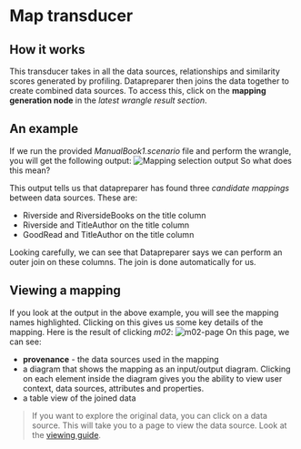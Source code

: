 # Map transducer

## How it works
This transducer takes in all the data sources, relationships and similarity scores generated by profiling.
Datapreparer then joins the data together to create combined data sources.
To access this, click on the **mapping generation node** in the *latest wrangle result section*.

## An example
If we run the provided *ManualBook1.scenario* file and perform the wrangle, you will get the following output:
![Mapping selection output](https://i.imgur.com/F2JfCYn.png)
So what does this mean?

This output tells us that datapreparer has found three *candidate mappings* between data sources.
These are:

- Riverside and RiversideBooks on the title column
- Riverside and TitleAuthor on the title column
- GoodRead and TitleAuthor on the title column

Looking carefully, we can see that Datapreparer says we can perform an outer join on these columns.
The join is done automatically for us.

## Viewing a mapping
If you look at the output in the above example, you will see the mapping names highlighted.
Clicking on this gives us some key details of the mapping.
Here is the result of clicking *m02*:
![m02-page](https://i.imgur.com/mjrGGDN.png)
On this page, we can see:

- **provenance** - the data sources used in the mapping
- a diagram that shows the mapping as an input/output diagram.
    Clicking on each element inside the diagram gives you the ability to view user context, data sources, attributes and properties. 
- a table view of the joined data
  
> If you want to explore the original data, you can click on a data source. 
> This will take you to a page to view the data source.
> Look at the [viewing guide]().